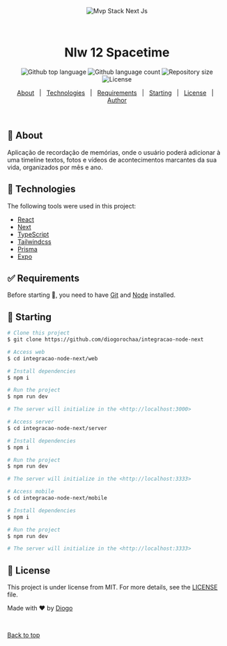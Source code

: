 <div align="center" id="top"> 
  <img src="./.github/app.gif" alt="Mvp Stack Next Js" />

&#xa0;

</div>

<h1 align="center">Nlw 12 Spacetime</h1>

<p align="center">
  <img alt="Github top language" src="https://img.shields.io/github/languages/top/diogorochaa/nlw-12-spacetime-ignite-js?color=56BEB8">

  <img alt="Github language count" src="https://img.shields.io/github/languages/count/diogorochaa/nlw-12-spacetime-ignite-js?color=56BEB8">

  <img alt="Repository size" src="https://img.shields.io/github/repo-size/diogorochaa/nlw-12-spacetime-ignite-js?color=56BEB8">

  <img alt="License" src="https://img.shields.io/github/license/diogorochaa/nlw-12-spacetime-ignite-js?color=56BEB8">
</p>

<p align="center">
  <a href="#dart-about">About</a> &#xa0; | &#xa0; 
  <a href="#rocket-technologies">Technologies</a> &#xa0; | &#xa0;
  <a href="#white_check_mark-requirements">Requirements</a> &#xa0; | &#xa0;
  <a href="#checkered_flag-starting">Starting</a> &#xa0; | &#xa0;
  <a href="#memo-license">License</a> &#xa0; | &#xa0;
  <a href="https://github.com/diogorochaa" target="_blank">Author</a>
</p>

<br>

## :dart: About

Aplicação de recordação de memórias, onde o usuário poderá adicionar à uma timeline textos, fotos e vídeos de acontecimentos marcantes da sua vida, organizados por mês e ano.

## :rocket: Technologies

The following tools were used in this project:

- [React](https://pt-br.reactjs.org/)
- [Next](https://nextjs.org)
- [TypeScript](https://www.typescriptlang.org/)
- [Tailwindcss](https://tailwindcss.com)
- [Prisma](https://www.prisma.io)
- [Expo](https://expo.dev)

## :white_check_mark: Requirements

Before starting :checkered_flag:, you need to have [Git](https://git-scm.com) and [Node](https://nodejs.org/en/) installed.

## :checkered_flag: Starting

```bash
# Clone this project
$ git clone https://github.com/diogorochaa/integracao-node-next

# Access web
$ cd integracao-node-next/web

# Install dependencies
$ npm i

# Run the project
$ npm run dev

# The server will initialize in the <http://localhost:3000>

# Access server
$ cd integracao-node-next/server

# Install dependencies
$ npm i

# Run the project
$ npm run dev

# The server will initialize in the <http://localhost:3333>

# Access mobile
$ cd integracao-node-next/mobile

# Install dependencies
$ npm i

# Run the project
$ npm run dev

# The server will initialize in the <http://localhost:3333>
```

## :memo: License

This project is under license from MIT. For more details, see the [LICENSE](LICENSE.md) file.

Made with :heart: by <a href="https://github.com/diogorochaa" target="_blank">Diogo</a>

&#xa0;

<a href="#top">Back to top</a>
